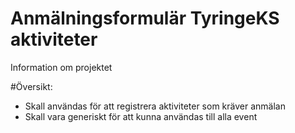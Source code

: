 Anmälningsformulär TyringeKS aktiviteter
===============

Information om projektet

#Översikt:
* Skall användas för att registrera aktiviteter som kräver anmälan
* Skall vara generiskt för att kunna användas till alla event
